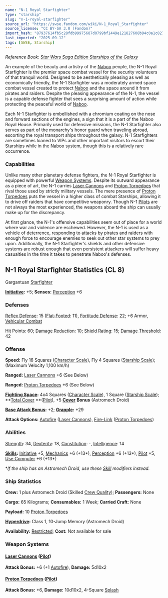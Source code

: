 ```yaml
---
name: "N-1 Royal Starfighter"
type: "starship"
slug: "n-1-royal-starfighter"
source_url: "https://swse.fandom.com/wiki/N-1_Royal_Starfighter"
source_license: "CC BY-SA 3.0 (Fandom)"
import_hash: "87937614fb5c28fdb99975687d0799bf1449e121827608b94c0a1c8275aa1753"
last_imported: "2025-09-12"
tags: [SWSE, Starship]
---
```

*Reference Book: [Star Wars Saga Edition Starships of the Galaxy](https://swse.fandom.com/wiki/Star_Wars_Saga_Edition_Starships_of_the_Galaxy)*

An example of the beauty and artistry of the [Naboo](https://swse.fandom.com/wiki/Naboo) people, the N-1 Royal Starfighter is the premier space combat vessel for the security volunteers of that tranquil world. Designed to be aesthetically pleasing as well as economically friendly, the N-1 Starfighter was a moderately armed space combat vessel created to protect [Naboo](https://swse.fandom.com/wiki/Naboo) and the space around it from pirates and raiders. Despite the pleasing appearance of the N-1, the vessel is a capable defense fighter that sees a surprising amount of action while protecting the peaceful world of [Naboo](https://swse.fandom.com/wiki/Naboo).

Each N-1 Starfighter is embellished with a chromium coating on the nose and forward sections of the engines, a sign that it is a part of the Naboo Royal House. Primarily used for defensive missions, the N-1 Starfighter also serves as part of the monarchy's honor guard when traveling abroad, escorting the royal transport ships throughout the galaxy. N-1 Starfighters are sometimes loaned to VIPs and other important visitors to escort their Starships while in the [Naboo](https://swse.fandom.com/wiki/Naboo) system, though this is a relatively rare occurrence.

### Capabilities
Unlike many other planetary defense fighters, the N-1 Royal Starfighter is equipped with powerful [Weapon Systems](https://swse.fandom.com/wiki/Weapon_Systems). Despite its outward appearance as a piece of art, the N-1 carries [Laser Cannons](https://swse.fandom.com/wiki/Laser_Cannons) and [Proton Torpedoes](https://swse.fandom.com/wiki/Proton_Torpedoes) that rival those used by strictly military vessels. The mere presence of [Proton Torpedoes](https://swse.fandom.com/wiki/Proton_Torpedoes) puts the vessel in a higher class of combat Starships, allowing it to drive off raiders that have competitive weaponry. Though N-1 [Pilots](https://swse.fandom.com/wiki/Pilots) are not always the most experienced, the weapons aboard the ship can usually make up for the discrepancy.

At first glance, the N-1's offensive capabilities seem out of place for a world where war and violence are eschewed. However, the N-1 is used as a vehicle of deterrence, responding to attacks by pirates and raiders with enough force to encourage enemies to seek out other star systems to prey upon. Additionally, the N-1 Starfighter's shields and other defensive systems are robust enough that even persistent attackers will suffer heavy casualties in the time it takes to penetrate Naboo's defenses.

## N-1 Royal Starfighter Statistics (CL 8)
Gargantuan [Starfighter](https://swse.fandom.com/wiki/Starfighter)

**[Initiative](https://swse.fandom.com/wiki/Initiative):** +5; **Senses:** [Perception](https://swse.fandom.com/wiki/Perception) +6
### Defenses
[Reflex Defense](https://swse.fandom.com/wiki/Reflex_Defense_(Vehicles)): 15 ([Flat-Footed](https://swse.fandom.com/wiki/Flat-Footed): 11), [Fortitude Defense](https://swse.fandom.com/wiki/Fortitude_Defense_(Vehicles)): 22; +6 Armor, [Vehicular Combat](https://swse.fandom.com/wiki/Vehicular_Combat)

Hit Points: 60; [Damage Reduction](https://swse.fandom.com/wiki/Damage_Reduction): 10; [Shield Rating](https://swse.fandom.com/wiki/Shield_Rating): 15; [Damage Threshold](https://swse.fandom.com/wiki/Damage_Threshold_(Vehicles)): 42
### Offense
**Speed:** Fly 16 Squares ([Character Scale](https://swse.fandom.com/wiki/Character_Scale)), Fly 4 Squares ([Starship Scale](https://swse.fandom.com/wiki/Starship_Scale)); (Maximum Velocity 1,100 km/h)

**Ranged:** [Laser Cannons](https://swse.fandom.com/wiki/Laser_Cannons) +6 (See Below)

**Ranged:** [Proton Torpedoes](https://swse.fandom.com/wiki/Proton_Torpedoes) +6 (See Below)

**[Fighting Space](https://swse.fandom.com/wiki/Fighting_Space):** 4x4 Squares ([Character Scale](https://swse.fandom.com/wiki/Character_Scale)), 1 Square ([Starship Scale](https://swse.fandom.com/wiki/Starship_Scale)); **[Total Cover](https://swse.fandom.com/wiki/Total_Cover) **([Pilot](https://swse.fandom.com/wiki/Pilot_(Vehicle_Combat))), +5 [**Cover**](https://swse.fandom.com/wiki/Cover) **Bonus** (Astromech Droid)

**[Base Attack Bonus](https://swse.fandom.com/wiki/Base_Attack_Bonus):** +2; **[Grapple](https://swse.fandom.com/wiki/Grapple):** +29

**Attack Options:** [Autofire](https://swse.fandom.com/wiki/Autofire_(Vehicle_Combat)) ([Laser Cannons](https://swse.fandom.com/wiki/Laser_Cannons)), [Fire-Link](https://swse.fandom.com/wiki/Fire-Link) ([Proton Torpedoes](https://swse.fandom.com/wiki/Proton_Torpedoes))
### Abilities
[Strength](https://swse.fandom.com/wiki/Strength): 34, [Dexterity](https://swse.fandom.com/wiki/Dexterity): 18, [Constitution](https://swse.fandom.com/wiki/Constitution): -, [Intelligence](https://swse.fandom.com/wiki/Intelligence): 14

**[Skills](https://swse.fandom.com/wiki/Skills):** [Initiative](https://swse.fandom.com/wiki/Initiative) +5, [Mechanics](https://swse.fandom.com/wiki/Mechanics) +6 (+13*), [Perception](https://swse.fandom.com/wiki/Perception) +6 (+13*), [Pilot](https://swse.fandom.com/wiki/Pilot) +5, [Use Computer](https://swse.fandom.com/wiki/Use_Computer) +6 (+13*)

**If the ship has an Astromech Droid, use these [Skill](https://swse.fandom.com/wiki/Skill) modifiers instead.*
### Ship Statistics
**Crew:** 1 plus Astromech Droid (Skilled [Crew Quality](https://swse.fandom.com/wiki/Crew_Quality)); **Passengers:** None

**Cargo:** 65 Kilograms; **Consumables:** 1 Week; **Carried Craft:** None

**Payload:** 10 [Proton Torpedoes](https://swse.fandom.com/wiki/Proton_Torpedo)

**[Hyperdrive](https://swse.fandom.com/wiki/Hyperdrive):** Class 1, 10-Jump Memory (Astromech Droid)

**Availability:** [Restricted](https://swse.fandom.com/wiki/Restricted); **Cost:** Not available for sale
### Weapon Systems
#### **[Laser Cannons](https://swse.fandom.com/wiki/Laser_Cannons) ([Pilot](https://swse.fandom.com/wiki/Pilot_(Vehicle_Combat)))**
**Attack Bonus:** +6 (+1 [Autofire](https://swse.fandom.com/wiki/Autofire_(Vehicle_Combat))), **Damage:** 5d10x2
#### **[Proton Torpedoes](https://swse.fandom.com/wiki/Proton_Torpedoes) ([Pilot](https://swse.fandom.com/wiki/Pilot_(Vehicle_Combat)))**
**Attack Bonus:** +6, **Damage:** 10d10x2, 4-Square [Splash](https://swse.fandom.com/wiki/Splash)
